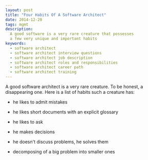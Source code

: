 ```yaml
---
layout: post
title: "Four Habits Of A Software Architect"
date: 2014-12-20
tags: mgmt
description:
  A good software is a very rare creature that possesses
  a few very unique and important habits
keywords:
  - software architect
  - software architect interview questions
  - software architect job description
  - software architect roles and responsibilities
  - software architect career path
  - software architect training
---
```


A good software architect is a very rare creature. To be honest,
a disappearing one. Here is a list of habits such a creature has:

 * he likes to admit mistakes

 * he likes short documents with an explicit glossary

 * he likes to ask

 * he makes decisions

 * he doesn't discuss problems, he solves them

 * decomposing of a big problem into smaller ones


<!--more-->


